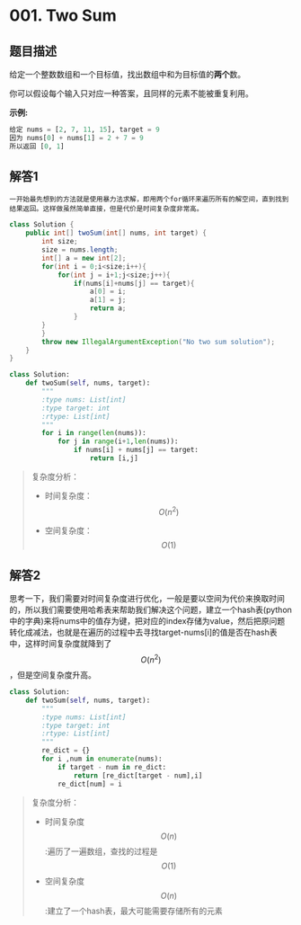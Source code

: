 # 001. Two Sum

## 题目描述

给定一个整数数组和一个目标值，找出数组中和为目标值的**两个**数。

你可以假设每个输入只对应一种答案，且同样的元素不能被重复利用。

**示例:**

```python
给定 nums = [2, 7, 11, 15], target = 9
因为 nums[0] + nums[1] = 2 + 7 = 9
所以返回 [0, 1]
```

## 解答1

 	一开始最先想到的方法就是使用暴力法求解，即用两个for循环来遍历所有的解空间，直到找到结果返回。这样做虽然简单直接，但是代价是时间复杂度非常高。

```java
class Solution {
    public int[] twoSum(int[] nums, int target) {
        int size;
        size = nums.length;
        int[] a = new int[2];
        for(int i = 0;i<size;i++){
            for(int j = i+1;j<size;j++){
                if(nums[i]+nums[j] == target){
                    a[0] = i;
                    a[1] = j;
                    return a;
                }
        }
        }
        throw new IllegalArgumentException("No two sum solution");
    }
}
```

```python
class Solution:
    def twoSum(self, nums, target):
        """
        :type nums: List[int]
        :type target: int
        :rtype: List[int]
        """
        for i in range(len(nums)):
            for j in range(i+1,len(nums)):
                if nums[i] + nums[j] == target:
                    return [i,j]
```



>复杂度分析：
>
>+ 时间复杂度：$$O(n^2)$$
>
>+ 空间复杂度：$$O(1)$$

## 解答2

​	思考一下，我们需要对时间复杂度进行优化，一般是要以空间为代价来换取时间的，所以我们需要使用哈希表来帮助我们解决这个问题，建立一个hash表(python中的字典)来将nums中的值存为键，把对应的index存储为value，然后把原问题转化成减法，也就是在遍历的过程中去寻找target-nums[i]的值是否在hash表中，这样时间复杂度就降到了$$O(n^2)$$，但是空间复杂度升高。

```python
class Solution:
    def twoSum(self, nums, target):  
        """
        :type nums: List[int]
        :type target: int
        :rtype: List[int]
        """
        re_dict = {}
        for i ,num in enumerate(nums):
            if target - num in re_dict:
                return [re_dict[target - num],i]
            re_dict[num] = i       
```



>复杂度分析：
>
>+ 时间复杂度$$O(n)$$:遍历了一遍数组，查找的过程是$$O(1)$$
>+ 空间复杂度$$O(n)$$:建立了一个hash表，最大可能需要存储所有的元素

>

